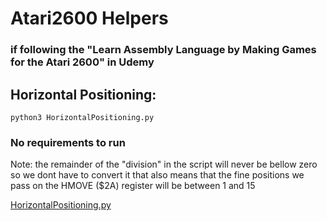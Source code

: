 # Atari2600 Helpers 
### if following the "Learn Assembly Language by Making Games for the Atari 2600" in Udemy

## Horizontal Positioning:
`python3 HorizontalPositioning.py`
### No requirements to run
Note: the remainder of the "division" in the script will never be bellow zero so we dont have to convert it
that also means that the fine positions we pass on the HMOVE ($2A) register will be between 1 and 15

[HorizontalPositioning.py](https://github.com/5skr0ll3r/Atari2600/blob/main/HorizontalPositioning.py)
